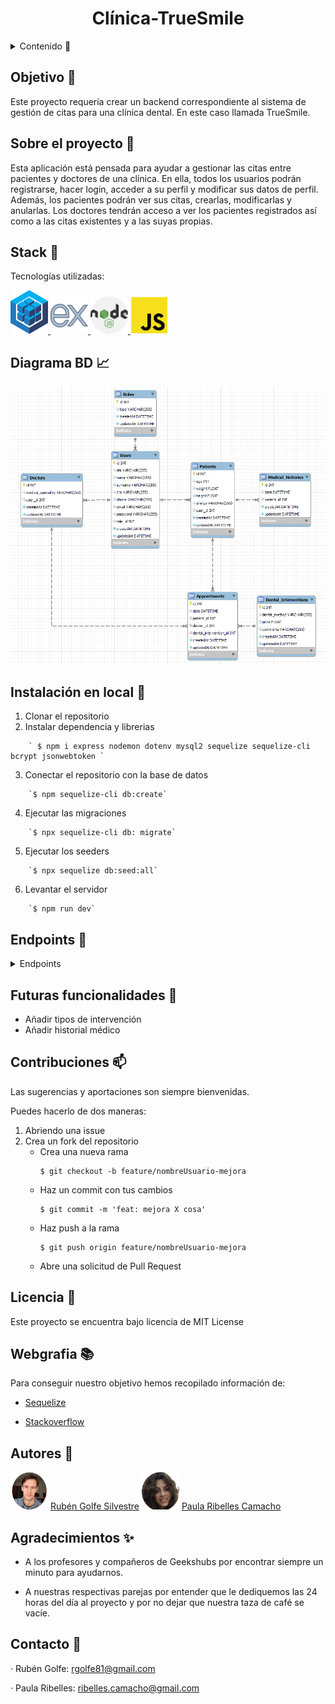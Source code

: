 <h1 align="center"> Clínica-TrueSmile </h1>

<details>
  <summary>Contenido 📝</summary>
  <ol>
    <li><a href="#objetivo">Objetivo</a></li>
    <li><a href="#sobre-el-proyecto">Sobre el proyecto</a></li>
    <li><a href="#stack">Stack</a></li>
    <li><a href="#diagrama-bd">Diagrama</a></li>
    <li><a href="#instalación-en-local">Instalación</a></li>
    <li><a href="#endpoints">Endpoints</a></li>
    <li><a href="#futuras-funcionalidades">Futuras funcionalidades</a></li>
    <li><a href="#contribuciones">Contribuciones</a></li>
    <li><a href="#licencia">Licencia</a></li>
    <li><a href="#webgrafia">Webgrafia</a></li>
    <li><a href="#desarrollo">Autores</a></li>
    <li><a href="#agradecimientos">Agradecimientos</a></li>
    <li><a href="#contacto">Contacto</a></li>
  </ol>
</details>

## Objetivo :dart:
Este proyecto requería crear un backend correspondiente al sistema de gestión de citas para una clínica dental. En este caso llamada TrueSmile.


## Sobre el proyecto :file_folder:
Esta aplicación está pensada para ayudar a gestionar las citas entre pacientes y doctores de una clínica. 
En ella, todos los usuarios podrán registrarse, hacer login, acceder a su perfil y modificar sus datos de perfil. 
Además, los pacientes podrán ver sus citas, crearlas, modificarlas y anularlas. 
Los doctores tendrán acceso a ver los pacientes registrados así como a las citas existentes y a las suyas propias.

## Stack :paperclip:
Tecnologías utilizadas:
<div>
<a href="https://sequelize.org">
    <img src= "./img/sequelize-logo.png" width="60"/>
</a>
<a href="https://www.expressjs.com">
    <img src= "./img/express-js.png" width="60"/>
</a>
<a href="https://nodejs.org/es">
    <img src= "./img/nodejs.png" width="60"/>
</a>
<a href="https://developer.mozilla.org/es/docs/Web/JavaScript">
    <img src= "./img/javascript.png" width="60"/>
</a>
 </div>


## Diagrama BD :chart_with_upwards_trend:
!['imagen-db'](./img/Diagrama_TrueSmile_workbench.png)

## Instalación en local :electric_plug:
1. Clonar el repositorio
2. Instalar dependencia y librerias
```
    ` $ npm i express nodemon dotenv mysql2 sequelize sequelize-cli bcrypt jsonwebtoken `
```
3. Conectar el repositorio con la base de datos 
```
    `$ npm sequelize-cli db:create`
```
4.  Ejecutar las migraciones
```
    `$ npx sequelize-cli db: migrate`
```
5.  Ejecutar los seeders 
```
    `$ npx sequelize db:seed:all`
```
6.  Levantar el servidor
```
    `$ npm run dev` 
```

## Endpoints :pushpin:
<details>
<summary>Endpoints</summary>

- AUTH
    - REGISTER

            POST hlocalhost:3000/auth/register
        body:
        ``` js
            {
                "name": "Vicent",
                "surname": "Pedreguer",
                "DNI": "11111111X",
                "city": "València",
                "email": "vicent@vicent.com",
                "phone": "66666666",
                "password": "000000",
                ,
            }
        ```

    - LOGIN

            POST localhost:3000/auth/login
        body:
        ``` js
            {
                "user": "Vicent",
                "email": "vicent@vicent.com",
                "password": "000000"
            }
        ```

- USER 

    - VER MI PERFIL  
            GET localhost:3000/user/profile/:id

    - MODIFICAR MI PERFIL  
            PUT localhost:3000/user/users/:id
        body:
        ``` js
            {
            "name": "Vicent",
            "surname": "Pedreguer",
            "city": "València",
            "phone": "66666666",
            "email": "vicent@vicent.com",
            }
        ``` 

- APPOINTMENT

    - CREAR CITAS  
            POST localhost:3000/appointment/create
        body:
        ``` js
            {
            "date": "2023-03-06 12:00:00",
            "doctor_id": 1,
            "patient_id": 3,
            }
        ``` 

    - MODIFICAR CITAS  
            PUT localhost:3000/appointment/update
        body:
        ``` js
            {
            "date": "2023-03-20 14:00:00",
            "doctor_id": 1,
            }
        ``` 
    - VER CITAS COMO PACIENTE
            GET localhost:3000/appointment/viewPatient

    - VER CITAS COMO DOCTOR
            GET localhost:3000/appointment/viewDoctor

    - VER TODAS LAS CITAS
            GET localhost:3000/appointment/

- DOCTOR

    - VER PACIENTES REGISTRADOS
            GET localhost:3000/doctor/all-patients

</details>

## Futuras funcionalidades :pencil:
-  Añadir tipos de intervención 
-  Añadir historial médico  

## Contribuciones :mailbox:
Las sugerencias y aportaciones son siempre bienvenidas.  

Puedes hacerlo de dos maneras:

1. Abriendo una issue
2. Crea un fork del repositorio
    - Crea una nueva rama  
        ```
        $ git checkout -b feature/nombreUsuario-mejora
        ```
    - Haz un commit con tus cambios 
        ```
        $ git commit -m 'feat: mejora X cosa'
        ```
    - Haz push a la rama 
        ```
        $ git push origin feature/nombreUsuario-mejora
        ```
    - Abre una solicitud de Pull Request

## Licencia :scroll:
Este proyecto se encuentra bajo licencia de MIT License

## Webgrafia :books:
Para conseguir nuestro objetivo hemos recopilado información de:

- <a href="https://sequelize.org">Sequelize</a>

- <a href="https://stackoverflow.com">Stackoverflow</a>

## Autores :raising_hand:
<div>
<img src= "./img/Ruben.png" width="60"/>
<a href="https://github.com/rgolfe81">Rubén Golfe Silvestre</a>
<img src= "./img/Paula.png" width="60"/>
<a href="https://github.com/PaulaRibelles">Paula Ribelles Camacho</a>
</div>

## Agradecimientos :sparkles:

- A los profesores y compañeros de Geekshubs por encontrar siempre un minuto para ayudarnos. 

- A nuestras respectivas parejas por entender que le dediquemos las 24 horas del día al proyecto y por no dejar que nuestra taza de café se vacíe.

## Contacto :email:

· Rubén Golfe: rgolfe81@gmail.com

· Paula Ribelles: ribelles.camacho@gmail.com
